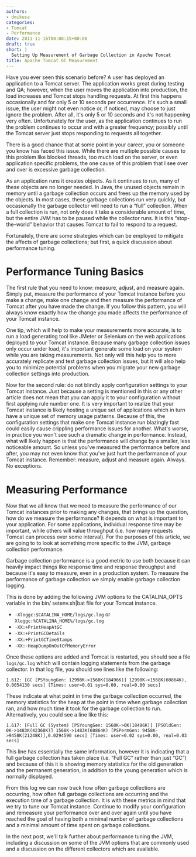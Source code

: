 ```yaml
---
authors:
- dmikusa
categories:
- Tomcat
- Performance
date: 2011-11-16T00:08:15+00:00
draft: true
short: |
  Setting Up Measurement of Garbage Collection in Apache Tomcat
title: Apache Tomcat GC Measurement
---
```


Have you ever seen this scenario before? A user has deployed an application to a Tomcat server. The application works great during testing and QA; however, when the user moves the application into production, the load increases and Tomcat stops handling requests. At first this happens occasionally and for only 5 or 10 seconds per occurrence. It's such a small issue, the user might not even notice or, if noticed, may choose to just ignore the problem. After all, it's only 5 or 10 seconds and it's not happening very often. Unfortunately for the user, as the application continues to run the problem continues to occur and with a greater frequency; possibly until the Tomcat server just stops responding to requests all together.

There is a good chance that at some point in your career, you or someone you know has faced this issue. While there are multiple possible causes to this problem like blocked threads, too much load on the server, or even application specific problems, the one cause of this problem that I see over and over is excessive garbage collection.

As an application runs it creates objects. As it continues to run, many of these objects are no longer needed. In Java, the unused objects remain in memory until a garbage collection occurs and frees up the memory used by the objects. In most cases, these garbage collections run very quickly, but occasionally the garbage collector will need to run a “full” collection. When a full collection is run, not only does it take a considerable amount of time, but the entire JVM has to be paused while the collector runs. It is this “stop-the-world” behavior that causes Tomcat to fail to respond to a request.

Fortunately, there are some strategies which can be employed to mitigate the affects of garbage collections; but first, a quick discussion about performance tuning.

# Performance Tuning Basics

The first rule that you need to know: measure, adjust, and measure again. Simply put, measure the performance of your Tomcat instance before you make a change, make one change and then measure the performance of Tomcat after you have made the change. If you follow this pattern, you will always know exactly how the change you made affects the performance of your Tomcat instance.

One tip, which will help to make your measurements more accurate, is to run a load generating tool like JMeter or Selenium on the web applications deployed to your Tomcat instance. Because many garbage collection issues only occur under load, it's important generate some load on your system while you are taking measurements. Not only will this help you to more accurately replicate and test garbage collection issues, but it will also help you to minimize potential problems when you migrate your new garbage collection settings into production.

Now for the second rule: do not blindly apply configuration settings to your Tomcat instance. Just because a setting is mentioned in this or any other article does not mean that you can apply it to your configuration without first applying rule number one. It is very important to realize that your Tomcat instance is likely hosting a unique set of applications which in turn have a unique set of memory usage patterns. Because of this, the configuration settings that make one Tomcat instance run blazingly fast could easily cause crippling performance issues for another. What's worse, in practice you won't see such a dramatic change in performance. Instead, what will likely happen is that the performance will change by a smaller, less noticeable amount. So unless you've measured the performance before and after, you may not even know that you've just hurt the performance of your Tomcat instance. Remember: measure, adjust and measure again. Always. No exceptions.

# Measuring Performance

Now that we all know that we need to measure the performance of our Tomcat instances prior to making any changes, that brings up the question, how do we measure the performance? It depends on what is important to your application. For some applications, individual response time may be important, while others will value throughput (i.e. how many requests Tomcat can process over some interval). For the purposes of this article, we are going to to look at something more specific to the JVM, garbage collection performance.

Garbage collection performance is a good metric to use both because it can heavily impact things like response time and response throughput and because it's easy to measure, even in a production system. To measure the performance of garbage collection we simply enable garbage collection logging.

This is done by adding the following JVM options to the CATALINA_OPTS variable in the bin/ setenv.sh|bat file for your Tomcat instance.

  *  `-Xloggc:$CATALINA_HOME/logs/gc.log` or   `Xloggc:%CATALINA_HOME%/logs/gc.log`
  *  `-XX:+PrintHeapAtGC`
  *  `-XX:+PrintGCDetails`
  *  `-XX:+PrintGCTimeStamps`
  *  `-XX:-HeapDumpOnOutOfMemoryError`

Once these options are added and Tomcat is restarted, you should see a file `logs/gc.log` which will contain logging statements from the garbage collector. In that log file, you should see lines like the following:

`1.612: [GC [PSYoungGen: 12998K->1568K(18496K)] 12998K->1568K(60864K), 0.0054130 secs] [Times: user=0.01 sys=0.00, real=0.00 secs]`

These indicate at what point in time the garbage collection occurred, the memory statistics for the heap at the point in time when garbage collection ran, and how much time it took for the garbage collection to run. Alternatively, you could see a line like this:

`1.617: [Full GC (System) [PSYoungGen: 1568K->0K(18496K)] [PSOldGen: 0K->1483K(42368K)] 1568K->1483K(60864K) [PSPermGen: 9458K->9458K(21248K)],0.0294590 secs] [Times: user=0.02 sys=0.00, real=0.03 secs]`

This line has essentially the same information, however it is indicating that a full garbage collection has taken place (i.e. “Full GC” rather than just “GC”) and because of this it is showing memory statistics for the old generation and the permanent generation, in addition to the young generation which is normally displayed.

From this log we can now track how often garbage collections are occurring, how often full garbage collections are occurring and the execution time of a garbage collection. It is with these metrics in mind that we try to tune our Tomcat instance. Continue to modify your configuration and remeasure your performance over and over again until you have reached the goal of having both a minimal number of garbage collections and a minimal amount of time spent on garbage collections.

In the next post, we'll talk further about performance tuning the JVM, including a discussion on some of the JVM options that are commonly used and a discussion on the different collectors which are available.